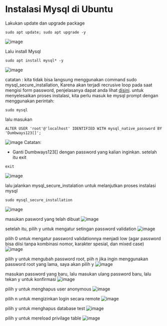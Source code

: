 # Instalasi Mysql di Ubuntu

Lakukan update dan upgrade package
```
sudo apt update; sudo apt upgrade -y
```
![image](https://user-images.githubusercontent.com/36489276/204156635-bb04f25d-d566-4bf8-89eb-fa176262d885.png)

Lalu install Mysql
```
sudo apt install mysql* -y
```
![image](https://user-images.githubusercontent.com/36489276/204156913-895aa9a3-f662-4854-90bd-7426f5cf5bdb.png)

catatan : kita tidak bisa langsung menggunakan command sudo mysql_secure_installation, Karena akan terjadi recrusive loop pada saat
mengisi form password, penjelasanya dapat anda lihat [disini](https://www.digitalocean.com/community/tutorials/how-to-install-mysql-on-ubuntu-20-04).
untuk menyelesaikan proses instalasi, kita perlu masuk ke mysql prompt dengan menggunakan perintah:
```
sudo mysql
```
lalu masukan
```
ALTER USER 'root'@'localhost' IDENTIFIED WITH mysql_native_password BY 'Dumbways123[]';
```
![image](https://user-images.githubusercontent.com/36489276/204157264-c9ec0d69-e3dd-4323-9071-9f854203309d.png)
Catatan:
- Ganti Dumbways123[] dengan password yang kalian inginkan.
setelah itu exit
```
exit
```
![image](https://user-images.githubusercontent.com/36489276/204352169-f1cd65f2-730c-417c-9f9b-773540f7612d.png)

lalu jalankan mysql_secure_instalation untuk melanjutkan proses instalasi mysql
```
sudo mysql_secure_installation
```
![image](https://user-images.githubusercontent.com/36489276/204353254-faf0a2b2-4dad-46a5-9650-eb8df586a967.png)

masukan pasword yang telah dibuat
![image](https://user-images.githubusercontent.com/36489276/204353650-f62ff010-9ff9-4396-bb90-c5292fdb1afb.png)

setelah itu, pilih y untuk mengatur setingan password validation
![image](https://user-images.githubusercontent.com/36489276/204354040-0ee22ab1-6464-41db-9638-598c70136b4f.png)

pilih 0 untuk mengatur password validationnya menjadi low (agar password bisa diisi tanpa kombinasi nomor, karakter spesial, dan mixed case)
![image](https://user-images.githubusercontent.com/36489276/204354361-f26e9d52-fdf6-43a1-8903-67f00ae78c98.png)

pilih y untuk mengubah password root, piih n jika ingin menggunakan password root yang lama, saya akan pilih y
![image](https://user-images.githubusercontent.com/36489276/204360314-0cf2ec99-3666-4bd7-9199-14834ba2a296.png)

masukan password yang baru, lalu masukan ulang password baru,  lalu tekan y untuk konfirmasi
![image](https://user-images.githubusercontent.com/36489276/204360529-10c7cdf8-23e0-447f-86fd-42add5d694a9.png)

pilih y untuk menghapus user anonymous
![image](https://user-images.githubusercontent.com/36489276/204360757-70e57da2-f83d-4273-9617-db7399e43c61.png)

pilih n untuk mengizinkan login secara remote
![image](https://user-images.githubusercontent.com/36489276/204361240-8c85c25b-245a-4a06-afa1-3fb14113f703.png)

pilih y untuk menghapus database test
![image](https://user-images.githubusercontent.com/36489276/204361439-44a692a5-c763-4962-b3c2-bbcafbe57cd1.png)

pilih y untuk mereload privilage table
![image](https://user-images.githubusercontent.com/36489276/204361681-3f9ef06a-9c89-4c5d-b51e-3d0e50971cb9.png)



